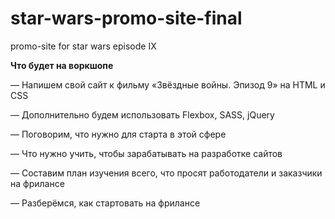 # star-wars-promo-site-final
promo-site for star wars episode IX

**Что будет на воркшопе**

— Напишем свой сайт к фильму «Звёздные войны. Эпизод 9» на HTML и CSS

— Дополнительно будем использовать Flexbox, SASS, jQuery

— Поговорим, что нужно для старта в этой сфере

— Что нужно учить, чтобы зарабатывать на разработке сайтов

— Составим план изучения всего, что просят работодатели и заказчики на фрилансе

— Разберёмся, как стартовать на фрилансе

